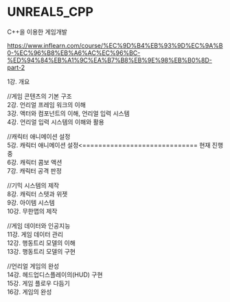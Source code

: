 # UNREAL5_CPP  

C++을 이용한 게임개발  

https://www.inflearn.com/course/%EC%9D%B4%EB%93%9D%EC%9A%B0-%EC%96%B8%EB%A6%AC%EC%96%BC-%ED%94%84%EB%A1%9C%EA%B7%B8%EB%9E%98%EB%B0%8D-part-2  

1강. 개요  

//게임 콘텐츠의 기본 구조  
2강. 언리얼 프레임 워크의 이해  
3강. 액터와 컴포넌트의 이해, 언리얼 입력 시스템  
4강. 언리얼 입력 시스템의 이해와 활용  

//캐릭터 애니메이션 설정  
5강. 캐릭터 애니메이션 설정<============================= 현재 진행중  
6강. 캐릭터 콤보 액션  
7강. 캐릭터 공격 판정  

//기믹 시스템의 제작  
8강. 캐릭터 스텟과 위젯  
9강. 아이템 시스템  
10강. 무한맵의 제작  

//게임 데이터와 인공지능  
11강. 게임 데이터 관리  
12강. 행동트리 모델의 이해  
13강. 행동트리 모델의 구현  

//언리얼 게임의 완성  
14강. 헤드업디스플레이의(HUD) 구현  
15강. 게임 플로우 다듬기  
16강. 게임의 완성  
